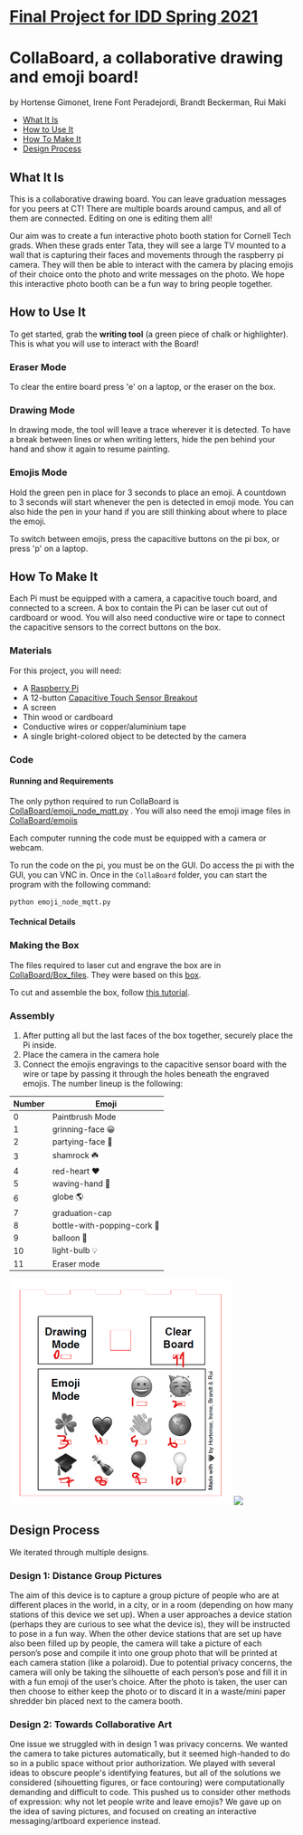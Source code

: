 # [Final Project for IDD Spring 2021](https://github.com/FAR-Lab/Interactive-Lab-Hub/tree/Spring2021/Final%20Project)

# CollaBoard, a collaborative drawing and emoji board!

by Hortense Gimonet, Irene Font Peradejordi, Brandt Beckerman, Rui Maki

- [What It Is](#what-it-is)
- [How to Use It](#how-to-use-it)
- [How To Make It](#how-to-make-it)
- [Design Process](#design-process)


## What It Is

This is a collaborative drawing board. You can leave graduation messages for you peers at CT!
There are multiple boards around campus, and all of them are connected. Editing on one is editing them all!

Our aim was to create a fun interactive photo booth station for Cornell Tech grads. When these grads enter Tata, they
will see a large TV mounted to a wall that is capturing their faces and movements through the raspberry pi camera. They
will then be able to interact with the camera by placing emojis of their choice onto the photo and write messages on the
photo. We hope this interactive photo booth can be a fun way to bring people together.

## How to Use It

To get started, grab the **writing tool** (a green piece of chalk or highlighter). This is what you will use to interact
with the Board!

### Eraser Mode

To clear the entire board press 'e' on a laptop, or the eraser on the box.

### Drawing Mode

In drawing mode, the tool will leave a trace wherever it is detected. To have a break between lines or when writing
letters, hide the pen behind your hand and show it again to resume painting.

### Emojis Mode

Hold the green pen in place for 3 seconds to place an emoji. A countdown to 3 seconds will start whenever the pen is
detected in emoji mode. You can also hide the pen in your hand if you are still thinking about where to place the emoji.

To switch between emojis, press the capacitive buttons on the pi box, or press 'p' on a laptop.

## How To Make It

Each Pi must be equipped with a camera, a capacitive touch board, and connected to a screen. A box to contain the Pi can
be laser cut out of cardboard or wood. You will also need conductive wire or tape to connect the capacitive sensors to
the correct buttons on the box.

### Materials

For this project, you will need:

- A [Raspberry Pi](https://www.adafruit.com/product/)
- A 12-button [Capacitive Touch Sensor Breakout](https://www.adafruit.com/product/4830)
- A screen
- Thin wood or cardboard
- Conductive wires or copper/aluminium tape
- A single bright-colored object to be detected by the camera

### Code

#### Running and Requirements

The only python required to run CollaBoard
is [CollaBoard/emoji_node_mqtt.py](https://github.com/hgimonet/IDD_spring2021_Final_SayCheese/blob/main/CollaBoard/emoji_node_mqtt.py)
. You will also need the emoji image files
in [CollaBoard/emojis](https://github.com/hgimonet/IDD_spring2021_Final_SayCheese/tree/main/CollaBoard/emojis)

Each computer running the code must be equipped with a camera or webcam.

To run the code on the pi, you must be on the GUI. Do access the pi with the GUI, you can VNC in. Once in
the `CollaBoard` folder, you can start the program with the following command:

```
python emoji_node_mqtt.py
```

#### Technical Details

### Making the Box

The files required to laser cut and engrave the box are
in [CollaBoard/Box_files](https://github.com/hgimonet/IDD_spring2021_Final_SayCheese/tree/main/CollaBoard/Box_files).
They were based on
this [box](https://3axis.co/laser-cut-wooden-box-with-sliding-lid-15x15x10-3mm-mdf-template-dxf-file/075yjn3o/).

To cut and assemble the box, follow [this tutorial]().

### Assembly

1. After putting all but the last faces of the box together, securely place the Pi inside.
2. Place the camera in the camera hole
3. Connect the emojis engravings to the capacitive sensor board with the wire or tape by passing it through the holes
   beneath the engraved emojis. The number lineup is the following:

| Number | Emoji |
|--------|-----------|
| 0 | Paintbrush Mode |
| 1 | grinning-face :grinning: |
| 2 | partying-face :partying_face:|
| 3 | shamrock :shamrock: |
| 4 | red-heart :hearts: |
| 5 | waving-hand :wave: |
| 6 | globe :earth_americas: |
| 7 | graduation-cap |
| 8 | bottle-with-popping-cork :champagne: |
| 9 | balloon    :balloon: |
| 10 | light-bulb :bulb: |
| 11 | Eraser mode |

<img src="https://github.com/hgimonet/IDD_spring2021_Final_SayCheese/blob/main/imgs/Selection_board_connections.png" height="400">
<img src="https://cdn-shop.adafruit.com/970x728/4830-03.jpg" height="200">

## Design Process

We iterated through multiple designs.

### Design 1: Distance Group Pictures

The aim of this device is to capture a group picture of people who are at different places in the world, in a city, or
in a room (depending on how many stations of this device we set up). When a user approaches a device station (perhaps
they are curious to see what the device is), they will be instructed to pose in a fun way. When the other device
stations that are set up have also been filled up by people, the camera will take a picture of each person’s pose and
compile it into one group photo that will be printed at each camera station (like a polaroid). Due to potential privacy
concerns, the camera will only be taking the silhouette of each person’s pose and fill it in with a fun emoji of the
user’s choice. After the photo is taken, the user can then choose to either keep the photo or to discard it in a
waste/mini paper shredder bin placed next to the camera booth.

### Design 2: Towards Collaborative Art

One issue we struggled with in design 1 was privacy concerns. We wanted the camera to take pictures automatically, but
it seemed high-handed to do so in a public space without prior authorization. We played with several ideas to obscure
people's identifying features, but all of the solutions we considered (sihouetting figures, or face contouring) were
computationally demanding and difficult to code. This pushed us to consider other methods of expression: why not let
people write and leave emojis? We gave up on the idea of saving pictures, and focused on creating an interactive
messaging/artboard experience instead.
